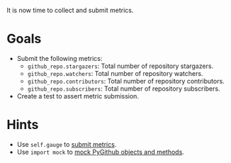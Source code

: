 It is now time to collect and submit metrics.

# Goals

- Submit the following metrics:
  - `github_repo.stargazers`: Total number of repository stargazers.
  - `github_repo.watchers`: Total number of repository watchers.
  - `github_repo.contributors`: Total number of repository contributors.
  - `github_repo.subscribers`: Total number of repository subscribers.
- Create a test to assert metric submission.

# Hints

- Use `self.gauge` to [submit metrics](https://docs.datadoghq.com/developers/metrics/gauges/).
- Use `import mock` to [mock PyGithub objects and methods](https://docs.python.org/3/library/unittest.mock.html#).
